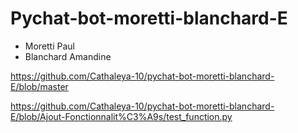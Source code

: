 # Pychat-bot-moretti-blanchard-E

* Moretti Paul
* Blanchard Amandine

https://github.com/Cathaleya-10/pychat-bot-moretti-blanchard-E/blob/master

https://github.com/Cathaleya-10/pychat-bot-moretti-blanchard-E/blob/Ajout-Fonctionnalit%C3%A9s/test_function.py
